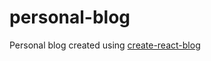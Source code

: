 # personal-blog
Personal blog created using [create-react-blog](https://github.com/jamesknelson/create-react-blog)
